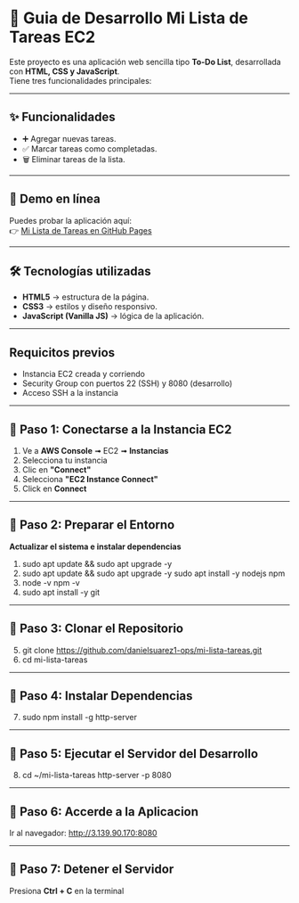 

# 📌 Guia de Desarrollo Mi Lista de Tareas   EC2

Este proyecto es una aplicación web sencilla tipo **To-Do List**, desarrollada con **HTML, CSS y JavaScript**.  
Tiene tres funcionalidades principales:

---

## ✨ Funcionalidades
- ➕ Agregar nuevas tareas.
- ✅ Marcar tareas como completadas.
- 🗑️ Eliminar tareas de la lista.

---

## 🚀 Demo en línea

Puedes probar la aplicación aquí:  
👉 [Mi Lista de Tareas en GitHub Pages](https://danielsuarez1-ops.github.io/mi-lista-tareas/)


---

## 🛠️ Tecnologías utilizadas
- **HTML5** → estructura de la página.  
- **CSS3** → estilos y diseño responsivo.  
- **JavaScript (Vanilla JS)** → lógica de la aplicación.

---

## Requicitos previos

  - Instancia EC2 creada y corriendo
  - Security Group con puertos 22 (SSH) y 8080 (desarrollo)
  - Acceso SSH a la instancia

---

## 🔧 Paso 1: Conectarse a la Instancia EC2

   1. Ve a **AWS Console** 	➟ EC2 ➟ **Instancias**
   2. Selecciona tu instancia
   3. Clic en **"Connect"**
   4. Selecciona **"EC2 Instance Connect"**
   5. Click en **Connect**


---

## 🔧 Paso 2: Preparar el Entorno

**Actualizar el sistema e instalar dependencias**

   1. sudo apt update && sudo apt upgrade -y 
   2. sudo apt update && sudo apt upgrade -y
   sudo apt install -y nodejs npm
   3. node -v
   npm -v
   4. sudo apt install -y git

---

## 🔧 Paso 3: Clonar el Repositorio

   5. git clone https://github.com/danielsuarez1-ops/mi-lista-tareas.git
   6. cd mi-lista-tareas


---

## 🔧 Paso 4: Instalar Dependencias

   7. sudo npm install -g http-server


---

## 🔧 Paso 5: Ejecutar el Servidor del Desarrollo

   8. cd ~/mi-lista-tareas
   http-server -p 8080


---

## 🔧 Paso 6: Accerde a la Aplicacion

Ir al navegador: http://3.139.90.170:8080


---

## 🔧 Paso 7: Detener el Servidor 

Presiona **Ctrl + C**  en la terminal
